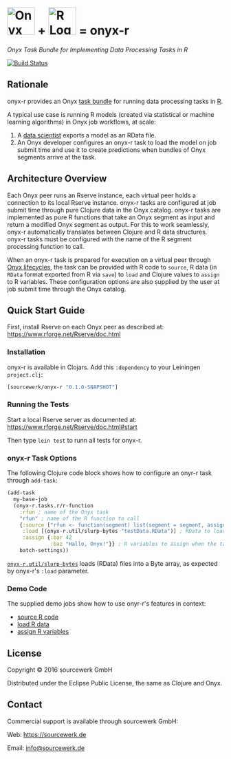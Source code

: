 # <img alt="Onyx Logo" src="https://i.imgur.com/zdlOSZD.png?1" height="64"> + <img alt="R Logo" src="https://www.r-project.org/Rlogo.png" height="64"> = onyx-r 
*Onyx Task Bundle for Implementing Data Processing Tasks in R*

[![Build Status](https://travis-ci.org/sourcewerk/onyx-r.svg?branch=master)](https://travis-ci.org/sourcewerk/onyx-r)


## Rationale

onyx-r provides an Onyx [task
bundle](http://www.onyxplatform.org/jekyll/update/2016/06/13/Task-Bundles.html)
for running data processing tasks in [R](https://www.r-project.org).

A typical use case is running R models (created via statistical or machine
learning algorithms) in Onyx job workflows, at scale:

1. A [data scientist](https://xkcd.com/552/) exports a model as an RData file.
2. An Onyx developer configures an onyx-r task to load the model on job submit
   time and use it to create predictions when bundles of Onyx segments arrive
   at the task. 


## Architecture Overview

Each Onyx peer runs an Rserve instance, each virtual peer holds a connection to
its local Rserve instance. onyx-r tasks are configured at job submit time
through pure Clojure data in the Onyx catalog. onyx-r tasks are implemented as
pure R functions that take an Onyx segment as input and return a modified Onyx
segment as output. For this to work seamlessly, onyx-r automatically translates
between Clojure and R data structures. onyx-r tasks must be configured with the
name of the R segment processing function to call.

When an onyx-r task is prepared for execution on a virtual peer through [Onyx
lifecycles](http://www.onyxplatform.org/docs/user-guide/0.9.10-beta1/#lifecycles),
the task can be provided with R code to `source`, R data (in `RData` format
exported from R via `save`) to `load` and Clojure values to `assign` to R
variables. These configuration options are also supplied by the user at job
submit time through the Onyx catalog.


## Quick Start Guide

First, install Rserve on each Onyx peer as described at:
https://www.rforge.net/Rserve/doc.html

### Installation 

onyx-r is available in Clojars. Add this `:dependency` to your Leiningen
`project.clj`:

```clojure
[sourcewerk/onyx-r "0.1.0-SNAPSHOT"]
```

### Running the Tests

Start a local Rserve server as documented at:
https://www.rforge.net/Rserve/doc.html#start

Then type `lein test` to runn all tests for onyx-r.

### onyx-r Task Options

The following Clojure code block shows how to configure an onyr-r task through
`add-task`:

```clojure
(add-task
  my-base-job
  (onyx-r.tasks.r/r-function
    :rfun ; name of the Onyx task 
    "rfun" ; name of the R function to call
    {:source ["rfun <- function(segment) list(segment = segment, assigned = c(bar, baz), loaded = testData)"] ; R code to source when the task is prepared for execution on a virtual peer
     :load [(onyx-r.util/slurp-bytes "testData.RData")] ; RData to load when the task is prepared for execution on a virtual peer
     :assign {:bar 42
              :baz "Hallo, Onyx!"}} ; R variables to assign when the task is prepared for execution on a virtual peer 
    batch-settings))
```

[`onyx-r.util/slurp-bytes`](src/onyx_r/util.clj) loads (RData) files into a
Byte array, as expected by onyx-r's `:load` parameter.

### Demo Code

The supplied demo jobs show how to use onyr-r's features in context:
* [source R code](src/onyx_r/jobs/source_demo.clj)
* [load R data](src/onyx_r/jobs/load_demo.clj)
* [assign R variables](src/onyx_r/jobs/assign_demo.clj)


## License

Copyright © 2016 sourcewerk GmbH

Distributed under the Eclipse Public License, the same as Clojure and Onyx.


## Contact

Commercial support is available through sourcewerk GmbH:

Web: https://sourcewerk.de

Email: info@sourcewerk.de

